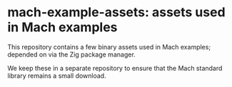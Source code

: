# mach-example-assets: assets used in Mach examples

This repository contains a few binary assets used in Mach examples; depended on via the Zig package manager.

We keep these in a separate repository to ensure that the Mach standard library remains a small download.
